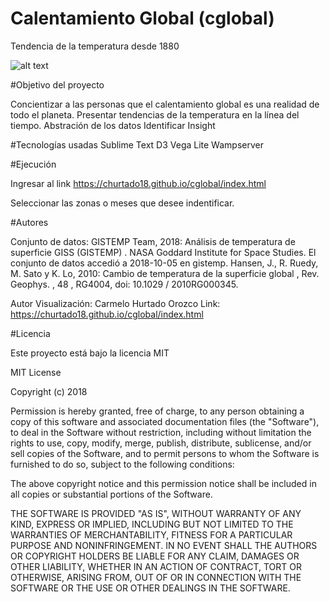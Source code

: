 # Calentamiento Global  (cglobal)
Tendencia de la temperatura desde 1880

![alt text](https://pbs.twimg.com/media/DpMitf7XcAALWOb.jpg)

#Objetivo del proyecto 

Concientizar a las personas que el calentamiento global es una realidad de todo el planeta.
Presentar tendencias de la temperatura en la línea del tiempo.
Abstración de los datos 
Identificar Insight

#Tecnologías usadas
Sublime Text
D3 Vega Lite
Wampserver

#Ejecución

Ingresar al link https://churtado18.github.io/cglobal/index.html

Seleccionar las zonas o meses que desee indentificar.

#Autores 

Conjunto de datos:
GISTEMP Team, 2018: Análisis de temperatura de superficie GISS (GISTEMP) . 
NASA Goddard Institute for Space Studies. El conjunto de datos accedió a 2018-10-05 en gistemp. 
Hansen, J., R. Ruedy, M. Sato y K. Lo, 2010: Cambio de temperatura de la superficie global , 
Rev. Geophys. , 48 , RG4004, doi: 10.1029 / 2010RG000345.

Autor Visualización: Carmelo Hurtado Orozco
Link: https://churtado18.github.io/cglobal/index.html


#Licencia

Este proyecto está bajo la licencia MIT

MIT License

Copyright (c) 2018 

Permission is hereby granted, free of charge, to any person obtaining a copy
of this software and associated documentation files (the "Software"), to deal
in the Software without restriction, including without limitation the rights
to use, copy, modify, merge, publish, distribute, sublicense, and/or sell
copies of the Software, and to permit persons to whom the Software is
furnished to do so, subject to the following conditions:

The above copyright notice and this permission notice shall be included in all
copies or substantial portions of the Software.

THE SOFTWARE IS PROVIDED "AS IS", WITHOUT WARRANTY OF ANY KIND, EXPRESS OR
IMPLIED, INCLUDING BUT NOT LIMITED TO THE WARRANTIES OF MERCHANTABILITY,
FITNESS FOR A PARTICULAR PURPOSE AND NONINFRINGEMENT. IN NO EVENT SHALL THE
AUTHORS OR COPYRIGHT HOLDERS BE LIABLE FOR ANY CLAIM, DAMAGES OR OTHER
LIABILITY, WHETHER IN AN ACTION OF CONTRACT, TORT OR OTHERWISE, ARISING FROM,
OUT OF OR IN CONNECTION WITH THE SOFTWARE OR THE USE OR OTHER DEALINGS IN THE
SOFTWARE.
